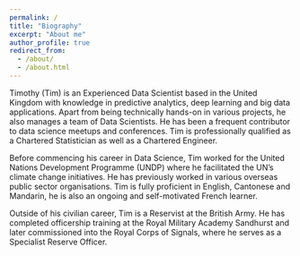 ```yaml
---
permalink: /
title: "Biography"
excerpt: "About me"
author_profile: true
redirect_from: 
  - /about/
  - /about.html
---
```


Timothy (Tim) is an Experienced Data Scientist based in the United Kingdom with knowledge in predictive analytics, deep learning and big data applications. Apart from being technically hands-on in various projects, he also manages a team of Data Scientists. He has been a frequent contributor to data science meetups and conferences. Tim is professionally qualified as a Chartered Statistician as well as a Chartered Engineer.

Before commencing his career in Data Science, Tim worked for the United Nations Development Programme (UNDP) where he facilitated the UN’s climate change initiatives. He has previously worked in various overseas public sector organisations. Tim is fully proficient in English, Cantonese and Mandarin, he is also an ongoing and self-motivated French learner.

Outside of his civilian career, Tim is a Reservist at the British Army. He has completed officership training at the Royal Military Academy Sandhurst and later commissioned into the Royal Corps of Signals, where he serves as a Specialist Reserve Officer.

